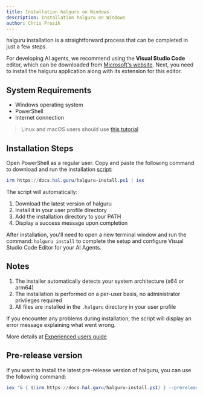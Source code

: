 ```yaml
---
title: Installation halguru on Windows
description: Installation halguru on Windows
author: Chris Prusik
---
```


halguru installation is a straightforward process that can be completed in just a few steps.

For developing AI agents, we recommend using the **Visual Studio Code** editor, which can be downloaded from [Microsoft's website](https://code.visualstudio.com/download).
Next, you need to install the halguru application along with its extension for this editor.

## System Requirements

- Windows operating system
- PowerShell
- Internet connection

> Linux and macOS users should use [this tutorial](macos-and-linux.md)

## Installation Steps

Open PowerShell as a regular user. Copy and paste the following command to download and run 
the installation [script](https://docs.hal.guru/halguru-install.ps1):

```powershell
irm https://docs.hal.guru/halguru-install.ps1 | iex
```

The script will automatically:

1. Download the latest version of halguru
2. Install it in your user profile directory
3. Add the installation directory to your PATH
4. Display a success message upon completion

After installation, you'll need to open a new terminal window and run the command: 
`halguru install` to complete the setup and configure Visual Studio Code Editor for your AI Agents.

## Notes

1. The installer automatically detects your system architecture (x64 or arm64)
2. The installation is performed on a per-user basis, no administrator privileges required
3. All files are installed in the `.halguru` directory in your user profile

If you encounter any problems during installation, the script will display an error message explaining what went wrong.

More details at [Experienced users guide](experienced-users.md)

## Pre-release version

If you want to install the latest pre-release version of halguru, you can use the following command:

```powershell
iex "& { $(irm https://docs.hal.guru/halguru-install.ps1) } --prerelease"
```
